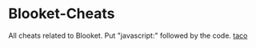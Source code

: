 # Blooket-Cheats
All cheats related to Blooket.
Put "javascript:" followed by the code.
[taco](https://github.com/porcupine62/Blooket-Cheats/issues)
